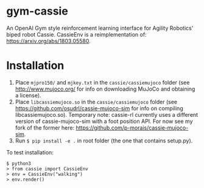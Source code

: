 # gym-cassie
An OpenAI Gym style reinforcement learning interface for Agility Robotics' biped robot Cassie. CassieEnv is a reimplementation of: https://arxiv.org/abs/1803.05580.

# Installation

1.  Place ```mjpro150/``` and ```mjkey.txt``` in the ```cassie/cassiemujoco``` folder (see http://www.mujoco.org/ for info on downloading MuJoCo and obtaining a license). 
2.  Place ```libcassiemujoco.so``` in the ```cassie/cassiemujoco``` folder (see https://github.com/osudrl/cassie-mujoco-sim for info on compiling libcassiemujoco.so). Temporary note: cassie-rl currently uses a different version of cassie-mujoco-sim with a foot position API. For now see my fork of the former here: https://github.com/p-morais/cassie-mujoco-sim.
3.  Run ```$ pip install -e .``` in root folder (the one that contains setup.py). 

To test installation:
```
$ python3
> from cassie import CassieEnv
> env = CassieEnv("walking")
> env.render()
```
